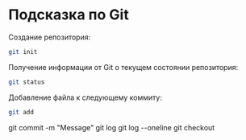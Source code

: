 # Подсказка по Git

Создание репозитория:
```sh
git init
```
Получение информации от Git о текущем состоянии репозитория:
```sh
git status
```
Добавление файла к следующему коммиту:
```sh
git add
```

git commit -m "Message"
git log
git log --oneline
git checkout
